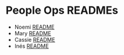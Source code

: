 # People Ops READMEs

- Noemi [README](noemi-bio.md)
- Mary [README](mary-bio.md)
- Cassie [README](cassie-bio.md)
- Inés [README](ines-bio.md)
